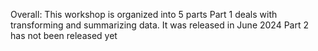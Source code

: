Overall: This workshop is organized into 5 parts
Part 1 deals with transforming and summarizing data. It was released in June 2024
Part 2 has not been released yet
